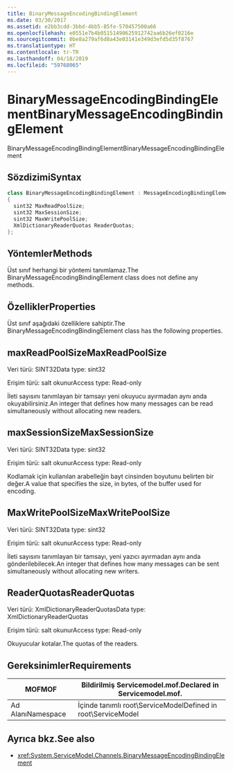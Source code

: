 ```yaml
---
title: BinaryMessageEncodingBindingElement
ms.date: 03/30/2017
ms.assetid: e2bb3cdd-3bbd-4bb5-85fe-570457500a66
ms.openlocfilehash: e0551e7b4b05151490625912742aa6b26ef0216e
ms.sourcegitcommit: 0be8a279af6d8a43e03141e349d3efd5d35f8767
ms.translationtype: HT
ms.contentlocale: tr-TR
ms.lasthandoff: 04/18/2019
ms.locfileid: "59768065"
---
```

# <a name="binarymessageencodingbindingelement"></a><span data-ttu-id="e614a-102">BinaryMessageEncodingBindingElement</span><span class="sxs-lookup"><span data-stu-id="e614a-102">BinaryMessageEncodingBindingElement</span></span>
<span data-ttu-id="e614a-103">BinaryMessageEncodingBindingElement</span><span class="sxs-lookup"><span data-stu-id="e614a-103">BinaryMessageEncodingBindingElement</span></span>  
  
## <a name="syntax"></a><span data-ttu-id="e614a-104">Sözdizimi</span><span class="sxs-lookup"><span data-stu-id="e614a-104">Syntax</span></span>  
  
```csharp  
class BinaryMessageEncodingBindingElement : MessageEncodingBindingElement  
{  
  sint32 MaxReadPoolSize;  
  sint32 MaxSessionSize;  
  sint32 MaxWritePoolSize;  
  XmlDictionaryReaderQuotas ReaderQuotas;  
};  
```  
  
## <a name="methods"></a><span data-ttu-id="e614a-105">Yöntemler</span><span class="sxs-lookup"><span data-stu-id="e614a-105">Methods</span></span>  
 <span data-ttu-id="e614a-106">Üst sınıf herhangi bir yöntemi tanımlamaz.</span><span class="sxs-lookup"><span data-stu-id="e614a-106">The BinaryMessageEncodingBindingElement class does not define any methods.</span></span>  
  
## <a name="properties"></a><span data-ttu-id="e614a-107">Özellikler</span><span class="sxs-lookup"><span data-stu-id="e614a-107">Properties</span></span>  
 <span data-ttu-id="e614a-108">Üst sınıf aşağıdaki özelliklere sahiptir.</span><span class="sxs-lookup"><span data-stu-id="e614a-108">The BinaryMessageEncodingBindingElement class has the following properties.</span></span>  
  
## <a name="maxreadpoolsize"></a><span data-ttu-id="e614a-109">maxReadPoolSize</span><span class="sxs-lookup"><span data-stu-id="e614a-109">MaxReadPoolSize</span></span>  
 <span data-ttu-id="e614a-110">Veri türü: SINT32</span><span class="sxs-lookup"><span data-stu-id="e614a-110">Data type: sint32</span></span>  
  
 <span data-ttu-id="e614a-111">Erişim türü: salt okunur</span><span class="sxs-lookup"><span data-stu-id="e614a-111">Access type: Read-only</span></span>  
  
 <span data-ttu-id="e614a-112">İleti sayısını tanımlayan bir tamsayı yeni okuyucu ayırmadan aynı anda okuyabilirsiniz.</span><span class="sxs-lookup"><span data-stu-id="e614a-112">An integer that defines how many messages can be read simultaneously without allocating new readers.</span></span>  
  
## <a name="maxsessionsize"></a><span data-ttu-id="e614a-113">maxSessionSize</span><span class="sxs-lookup"><span data-stu-id="e614a-113">MaxSessionSize</span></span>  
 <span data-ttu-id="e614a-114">Veri türü: SINT32</span><span class="sxs-lookup"><span data-stu-id="e614a-114">Data type: sint32</span></span>  
  
 <span data-ttu-id="e614a-115">Erişim türü: salt okunur</span><span class="sxs-lookup"><span data-stu-id="e614a-115">Access type: Read-only</span></span>  
  
 <span data-ttu-id="e614a-116">Kodlamak için kullanılan arabelleğin bayt cinsinden boyutunu belirten bir değer.</span><span class="sxs-lookup"><span data-stu-id="e614a-116">A value that specifies the size, in bytes, of the buffer used for encoding.</span></span>  
  
## <a name="maxwritepoolsize"></a><span data-ttu-id="e614a-117">MaxWritePoolSize</span><span class="sxs-lookup"><span data-stu-id="e614a-117">MaxWritePoolSize</span></span>  
 <span data-ttu-id="e614a-118">Veri türü: SINT32</span><span class="sxs-lookup"><span data-stu-id="e614a-118">Data type: sint32</span></span>  
  
 <span data-ttu-id="e614a-119">Erişim türü: salt okunur</span><span class="sxs-lookup"><span data-stu-id="e614a-119">Access type: Read-only</span></span>  
  
 <span data-ttu-id="e614a-120">İleti sayısını tanımlayan bir tamsayı, yeni yazıcı ayırmadan aynı anda gönderilebilecek.</span><span class="sxs-lookup"><span data-stu-id="e614a-120">An integer that defines how many messages can be sent simultaneously without allocating new writers.</span></span>  
  
## <a name="readerquotas"></a><span data-ttu-id="e614a-121">ReaderQuotas</span><span class="sxs-lookup"><span data-stu-id="e614a-121">ReaderQuotas</span></span>  
 <span data-ttu-id="e614a-122">Veri türü: XmlDictionaryReaderQuotas</span><span class="sxs-lookup"><span data-stu-id="e614a-122">Data type: XmlDictionaryReaderQuotas</span></span>  
  
 <span data-ttu-id="e614a-123">Erişim türü: salt okunur</span><span class="sxs-lookup"><span data-stu-id="e614a-123">Access type: Read-only</span></span>  
  
 <span data-ttu-id="e614a-124">Okuyucular kotalar.</span><span class="sxs-lookup"><span data-stu-id="e614a-124">The quotas of the readers.</span></span>  
  
## <a name="requirements"></a><span data-ttu-id="e614a-125">Gereksinimler</span><span class="sxs-lookup"><span data-stu-id="e614a-125">Requirements</span></span>  
  
|<span data-ttu-id="e614a-126">MOF</span><span class="sxs-lookup"><span data-stu-id="e614a-126">MOF</span></span>|<span data-ttu-id="e614a-127">Bildirilmiş Servicemodel.mof.</span><span class="sxs-lookup"><span data-stu-id="e614a-127">Declared in Servicemodel.mof.</span></span>|  
|---------|-----------------------------------|  
|<span data-ttu-id="e614a-128">Ad Alanı</span><span class="sxs-lookup"><span data-stu-id="e614a-128">Namespace</span></span>|<span data-ttu-id="e614a-129">İçinde tanımlı root\ServiceModel</span><span class="sxs-lookup"><span data-stu-id="e614a-129">Defined in root\ServiceModel</span></span>|  
  
## <a name="see-also"></a><span data-ttu-id="e614a-130">Ayrıca bkz.</span><span class="sxs-lookup"><span data-stu-id="e614a-130">See also</span></span>

- <xref:System.ServiceModel.Channels.BinaryMessageEncodingBindingElement>
